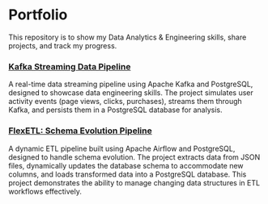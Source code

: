 # Portfolio
This repository is to show my Data Analytics &amp; Engineering skills, share projects, and track my progress.

### [Kafka Streaming Data Pipeline](https://github.com/frendyan/kafka-streaming-data-pipeline)
A real-time data streaming pipeline using Apache Kafka and PostgreSQL, designed to showcase data engineering skills. The project simulates user activity events (page views, clicks, purchases), streams them through Kafka, and persists them in a PostgreSQL database for analysis.

### [FlexETL: Schema Evolution Pipeline](https://github.com/frendyan/schema-evolution-pipeline)
A dynamic ETL pipeline built using Apache Airflow and PostgreSQL, designed to handle schema evolution. The project extracts data from JSON files, dynamically updates the database schema to accommodate new columns, and loads transformed data into a PostgreSQL database. This project demonstrates the ability to manage changing data structures in ETL workflows effectively.